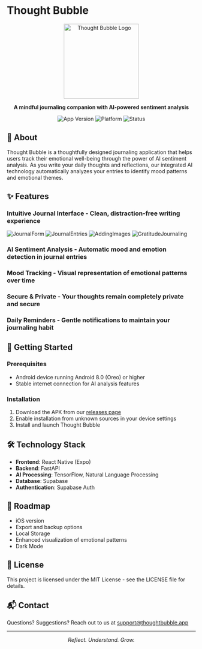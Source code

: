# Thought Bubble

<p align="center">
  <img src="assets/images/iconTemp.png" alt="Thought Bubble Logo" width="200"/>
</p>

<p align="center">
  <b>A mindful journaling companion with AI-powered sentiment analysis</b>
</p>

<p align="center">
  <img src="https://img.shields.io/badge/version-v0.3.9-blue" alt="App Version" />
  <img src="https://img.shields.io/badge/platform-Android-brightgreen" alt="Platform" />
  <img src="https://img.shields.io/badge/status-alpha-orange" alt="Status" />
</p>

## 📱 About

Thought Bubble is a thoughtfully designed journaling application that helps users track their emotional well-being through the power of AI sentiment analysis. As you write your daily thoughts and reflections, our integrated AI technology automatically analyzes your entries to identify mood patterns and emotional themes.

## ✨ Features

### **Intuitive Journal Interface** - Clean, distraction-free writing experience

![JournalForm](./assets/images/screenshots/Screenshot%202025-03-04%20185101.png)
![JournalEntries](./assets/images/screenshots/Screenshot%202025-03-04%20190200.png)
![AddingImages](./assets/images/screenshots/Screenshot%202025-03-04%20185739.png)
![GratitudeJournaling](./assets/images/screenshots/Screenshot%202025-03-04%20190244.png)

### **AI Sentiment Analysis** - Automatic mood and emotion detection in journal entries

### **Mood Tracking** - Visual representation of emotional patterns over time

### **Secure & Private** - Your thoughts remain completely private and secure

### **Daily Reminders** - Gentle notifications to maintain your journaling habit

## 🚀 Getting Started

### Prerequisites

- Android device running Android 8.0 (Oreo) or higher
- Stable internet connection for AI analysis features

### Installation

1. Download the APK from our [releases page](https://github.com/thoughtbubble/releases)
2. Enable installation from unknown sources in your device settings
3. Install and launch Thought Bubble

## 🛠️ Technology Stack

- **Frontend**: React Native (Expo)
- **Backend**: FastAPI
- **AI Processing**: TensorFlow, Natural Language Processing
- **Database**: Supabase
- **Authentication**: Supabase Auth

## 🔮 Roadmap

- iOS version
- Export and backup options
- Local Storage
- Enhanced visualization of emotional patterns
- Dark Mode

## 📝 License

This project is licensed under the MIT License - see the LICENSE file for details.

## 📬 Contact

Questions? Suggestions? Reach out to us at support@thoughtbubble.app

---

<p align="center">
  <i>Reflect. Understand. Grow.</i>
</p>
